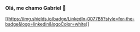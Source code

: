 ### Olá, me chamo Gabriel 👋

[(https://img.shields.io/badge/LinkedIn-0077B5?style=for-the-badge&logo=linkedin&logoColor=white)]
